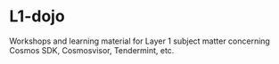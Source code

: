 # L1-dojo
Workshops and learning material for Layer 1 subject matter concerning Cosmos SDK, Cosmosvisor, Tendermint, etc.
